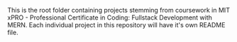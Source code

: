This is the root folder containing projects stemming from coursework in MIT xPRO - Professional Certificate in Coding: Fullstack Development with MERN. Each individual project in this repository will have it's own README file.